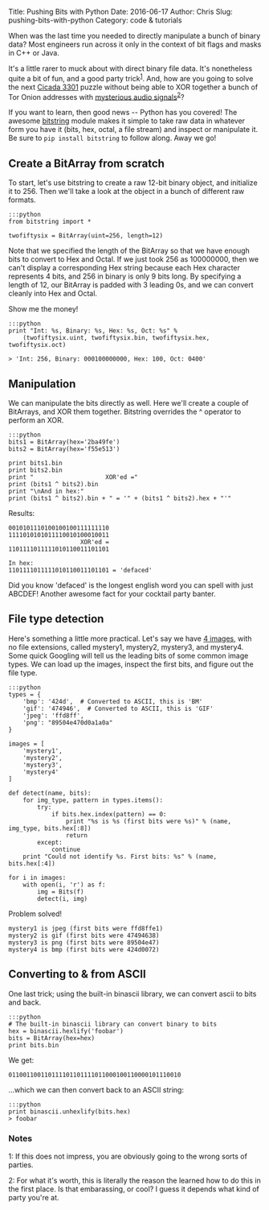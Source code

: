 Title: Pushing Bits with Python
Date: 2016-06-17
Author: Chris
Slug: pushing-bits-with-python
Category: code & tutorials

When was the last time you needed to directly manipulate a bunch of
binary data? Most engineers run
across it only in the context of bit flags and masks in C++ or Java.

It's a little rarer to muck about with direct binary file
data. It's nonetheless quite a bit of fun, and a good party
trick<sup>[1](#footnote1)</sup>. And, how are you going to solve the
next [Cicada 3301](https://en.wikipedia.org/wiki/Cicada_3301) puzzle
without being able to XOR together a bunch of Tor Onion addresses with
[mysterious audio signals](http://uncovering-cicada.wikia.com/wiki/XOR_all_the_things)<sup>[2](#footnote2)</sup>?

If you want to learn, then good news -- Python has you covered! The
awesome [bitstring](http://pythonhosted.org/bitstring/) module makes
it simple to take raw data in whatever form you have it (bits, hex,
octal, a file stream) and inspect or manipulate it. Be sure to ``pip
install bitstring`` to follow along. Away we go!

## Create a BitArray from scratch

To start, let's use bitstring to create a raw 12-bit binary object,
and initialize it to 256. Then we'll take a look at the object in a
bunch of different raw formats.

    :::python
    from bitstring import *

    twofiftysix = BitArray(uint=256, length=12)

Note that we specified the length of the BitArray so that we have
enough bits to convert to Hex and Octal. If we just took 256 as
100000000, then we can't display a corresponding Hex string because
each Hex character represents 4 bits, and 256 in binary is only 9 bits
long. By specifying a length of 12, our BitArray is padded with 3
leading 0s, and we can convert cleanly into Hex and Octal.

Show me the money!

    :::python
    print "Int: %s, Binary: %s, Hex: %s, Oct: %s" %
        (twofiftysix.uint, twofiftysix.bin, twofiftysix.hex, twofiftysix.oct)

    > 'Int: 256, Binary: 000100000000, Hex: 100, Oct: 0400'

## Manipulation

We can manipulate the bits directly as well. Here we'll create a
couple of BitArrays, and XOR them together. Bitstring overrides the ^
operator to perform an XOR.

    :::python
    bits1 = BitArray(hex='2ba49fe')
    bits2 = BitArray(hex='f55e513')

    print bits1.bin
    print bits2.bin
    print "                    XOR'ed ="
    print (bits1 ^ bits2).bin
    print "\nAnd in hex:"
    print (bits1 ^ bits2).bin + " = '" + (bits1 ^ bits2).hex + "'"

Results:

    0010101110100100100111111110
    1111010101011110010100010011
                        XOR'ed =
    1101111011111010110011101101

    In hex:
    1101111011111010110011101101 = 'defaced'

Did you know 'defaced' is the longest english word you can spell with
just ABCDEF!  Another awesome fact for your cocktail party banter.

## File type detection

Here's something a little more practical. Let's say we have
[4 images]({static}files/mystery-images.zip), with no file
extensions, called mystery1, mystery2, mystery3, and mystery4. Some
quick Googling will tell us the leading bits of some common image
types. We can load up the images, inspect the first bits, and figure
out the file type.

    :::python
    types = {
        'bmp': '424d',  # Converted to ASCII, this is 'BM'
        'gif': '474946',  # Converted to ASCII, this is 'GIF'
        'jpeg': 'ffd8ff',
        'png': "89504e470d0a1a0a"
    }

    images = [
        'mystery1',
        'mystery2',
        'mystery3',
        'mystery4'
    ]

    def detect(name, bits):
        for img_type, pattern in types.items():
            try:
                if bits.hex.index(pattern) == 0:
                    print "%s is %s (first bits were %s)" % (name, img_type, bits.hex[:8])
                    return
            except:
                continue
        print "Could not identify %s. First bits: %s" % (name, bits.hex[:4])

    for i in images:
        with open(i, 'r') as f:
            img = Bits(f)
            detect(i, img)

Problem solved!

    mystery1 is jpeg (first bits were ffd8ffe1)
    mystery2 is gif (first bits were 47494638)
    mystery3 is png (first bits were 89504e47)
    mystery4 is bmp (first bits were 424d0072)

## Converting to & from ASCII

One last trick; using the built-in binascii library, we can convert ascii to bits and back.

    :::python
    # The built-in binascii library can convert binary to bits
    hex = binascii.hexlify('foobar')
    bits = BitArray(hex=hex)
    print bits.bin

We get:

    011001100110111101101111011000100110000101110010

...which we can then convert back to an ASCII string:

    :::python
    print binascii.unhexlify(bits.hex)
    > foobar


### Notes

<a name="footnote1">1</a>: If this does not impress, you are obviously
going to the wrong sorts of parties.

<a name="footnote2">2</a>: For what it's worth, this is literally the
reason the learned how to do this in the first place. Is that
embarassing, or cool? I guess it depends what kind of party you're at.
